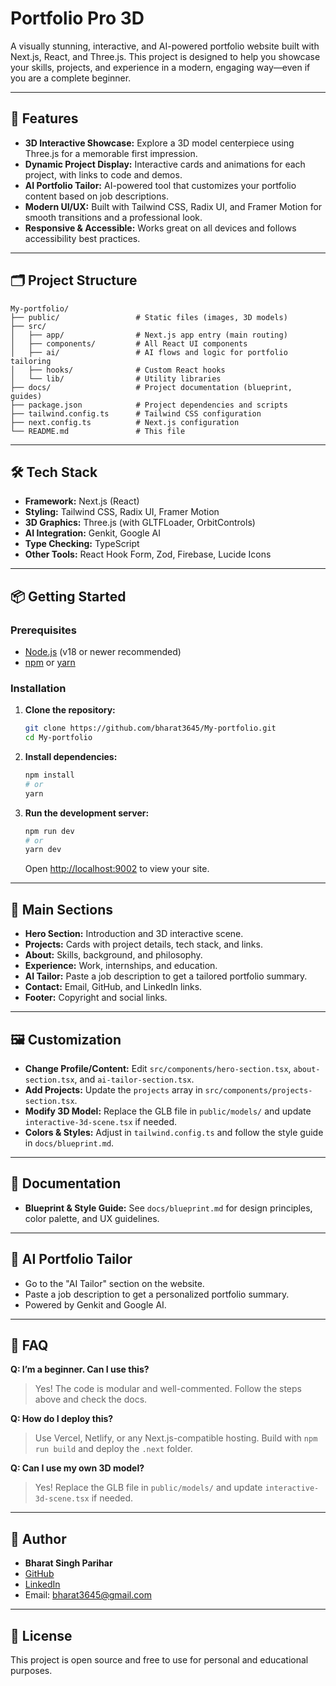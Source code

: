 # Portfolio Pro 3D

A visually stunning, interactive, and AI-powered portfolio website built with Next.js, React, and Three.js. This project is designed to help you showcase your skills, projects, and experience in a modern, engaging way—even if you are a complete beginner.

---

## 🚀 Features

- **3D Interactive Showcase:** Explore a 3D model centerpiece using Three.js for a memorable first impression.
- **Dynamic Project Display:** Interactive cards and animations for each project, with links to code and demos.
- **AI Portfolio Tailor:** AI-powered tool that customizes your portfolio content based on job descriptions.
- **Modern UI/UX:** Built with Tailwind CSS, Radix UI, and Framer Motion for smooth transitions and a professional look.
- **Responsive & Accessible:** Works great on all devices and follows accessibility best practices.

---

## 🗂️ Project Structure

```
My-portfolio/
├── public/                 # Static files (images, 3D models)
├── src/
│   ├── app/                # Next.js app entry (main routing)
│   ├── components/         # All React UI components
│   ├── ai/                 # AI flows and logic for portfolio tailoring
│   ├── hooks/              # Custom React hooks
│   └── lib/                # Utility libraries
├── docs/                   # Project documentation (blueprint, guides)
├── package.json            # Project dependencies and scripts
├── tailwind.config.ts      # Tailwind CSS configuration
├── next.config.ts          # Next.js configuration
└── README.md               # This file
```

---

## 🛠️ Tech Stack

- **Framework:** Next.js (React)
- **Styling:** Tailwind CSS, Radix UI, Framer Motion
- **3D Graphics:** Three.js (with GLTFLoader, OrbitControls)
- **AI Integration:** Genkit, Google AI
- **Type Checking:** TypeScript
- **Other Tools:** React Hook Form, Zod, Firebase, Lucide Icons

---

## 📦 Getting Started

### Prerequisites
- [Node.js](https://nodejs.org/) (v18 or newer recommended)
- [npm](https://www.npmjs.com/) or [yarn](https://yarnpkg.com/)

### Installation

1. **Clone the repository:**
   ```bash
   git clone https://github.com/bharat3645/My-portfolio.git
   cd My-portfolio
   ```
2. **Install dependencies:**
   ```bash
   npm install
   # or
   yarn
   ```
3. **Run the development server:**
   ```bash
   npm run dev
   # or
   yarn dev
   ```
   Open [http://localhost:9002](http://localhost:9002) to view your site.

---

## 🧭 Main Sections

- **Hero Section:** Introduction and 3D interactive scene.
- **Projects:** Cards with project details, tech stack, and links.
- **About:** Skills, background, and philosophy.
- **Experience:** Work, internships, and education.
- **AI Tailor:** Paste a job description to get a tailored portfolio summary.
- **Contact:** Email, GitHub, and LinkedIn links.
- **Footer:** Copyright and social links.

---

## 🖼️ Customization

- **Change Profile/Content:** Edit `src/components/hero-section.tsx`, `about-section.tsx`, and `ai-tailor-section.tsx`.
- **Add Projects:** Update the `projects` array in `src/components/projects-section.tsx`.
- **Modify 3D Model:** Replace the GLB file in `public/models/` and update `interactive-3d-scene.tsx` if needed.
- **Colors & Styles:** Adjust in `tailwind.config.ts` and follow the style guide in `docs/blueprint.md`.

---

## 📄 Documentation

- **Blueprint & Style Guide:** See `docs/blueprint.md` for design principles, color palette, and UX guidelines.

---

## 🤖 AI Portfolio Tailor

- Go to the "AI Tailor" section on the website.
- Paste a job description to get a personalized portfolio summary.
- Powered by Genkit and Google AI.

---

## 🙋 FAQ

**Q: I’m a beginner. Can I use this?**
> Yes! The code is modular and well-commented. Follow the steps above and check the docs.

**Q: How do I deploy this?**
> Use Vercel, Netlify, or any Next.js-compatible hosting. Build with `npm run build` and deploy the `.next` folder.

**Q: Can I use my own 3D model?**
> Yes! Replace the GLB file in `public/models/` and update `interactive-3d-scene.tsx` if needed.

---

## 👤 Author

- **Bharat Singh Parihar**
- [GitHub](https://github.com/bharat3645)
- [LinkedIn](https://www.linkedin.com/in/bharat-singh-parihar/)
- Email: bharat3645@gmail.com

---

## 📢 License

This project is open source and free to use for personal and educational purposes.
